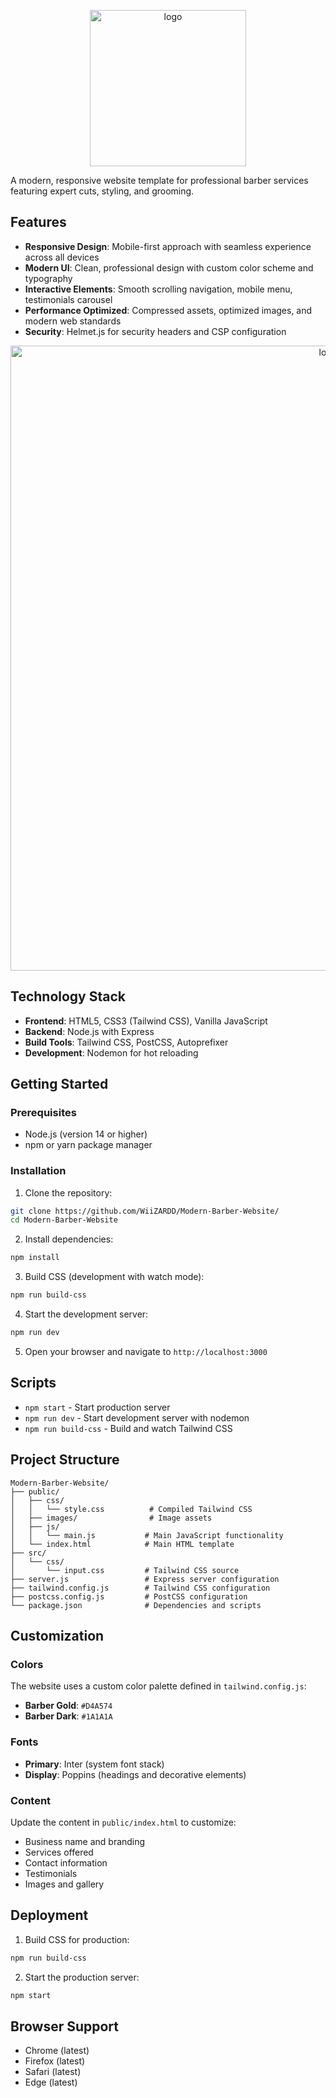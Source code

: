 <p align="center">
  <img src="https://i.imgur.com/DREzBH1.png" alt="logo" width="250"/>
</p>


A modern, responsive website template for professional barber services featuring expert cuts, styling, and grooming.

## Features

- **Responsive Design**: Mobile-first approach with seamless experience across all devices
- **Modern UI**: Clean, professional design with custom color scheme and typography
- **Interactive Elements**: Smooth scrolling navigation, mobile menu, testimonials carousel
- **Performance Optimized**: Compressed assets, optimized images, and modern web standards
- **Security**: Helmet.js for security headers and CSP configuration

<p align="center">
  <img src="https://i.imgur.com/zSLsexS.jpeg" alt="logo" width="1000"/>
</p>

## Technology Stack

- **Frontend**: HTML5, CSS3 (Tailwind CSS), Vanilla JavaScript
- **Backend**: Node.js with Express
- **Build Tools**: Tailwind CSS, PostCSS, Autoprefixer
- **Development**: Nodemon for hot reloading

## Getting Started

### Prerequisites

- Node.js (version 14 or higher)
- npm or yarn package manager

### Installation

1. Clone the repository:
```bash
git clone https://github.com/WiiZARDD/Modern-Barber-Website/
cd Modern-Barber-Website
```

2. Install dependencies:
```bash
npm install
```

3. Build CSS (development with watch mode):
```bash
npm run build-css
```

4. Start the development server:
```bash
npm run dev
```

5. Open your browser and navigate to `http://localhost:3000`

## Scripts

- `npm start` - Start production server
- `npm run dev` - Start development server with nodemon
- `npm run build-css` - Build and watch Tailwind CSS

## Project Structure

```
Modern-Barber-Website/
├── public/
│   ├── css/
│   │   └── style.css          # Compiled Tailwind CSS
│   ├── images/                # Image assets
│   ├── js/
│   │   └── main.js           # Main JavaScript functionality
│   └── index.html            # Main HTML template
├── src/
│   └── css/
│       └── input.css         # Tailwind CSS source
├── server.js                 # Express server configuration
├── tailwind.config.js        # Tailwind CSS configuration
├── postcss.config.js         # PostCSS configuration
└── package.json              # Dependencies and scripts
```

## Customization

### Colors

The website uses a custom color palette defined in `tailwind.config.js`:
- **Barber Gold**: `#D4A574`
- **Barber Dark**: `#1A1A1A`

### Fonts

- **Primary**: Inter (system font stack)
- **Display**: Poppins (headings and decorative elements)

### Content

Update the content in `public/index.html` to customize:
- Business name and branding
- Services offered
- Contact information
- Testimonials
- Images and gallery

## Deployment

1. Build CSS for production:
```bash
npm run build-css
```

2. Start the production server:
```bash
npm start
```

## Browser Support

- Chrome (latest)
- Firefox (latest)
- Safari (latest)
- Edge (latest)
